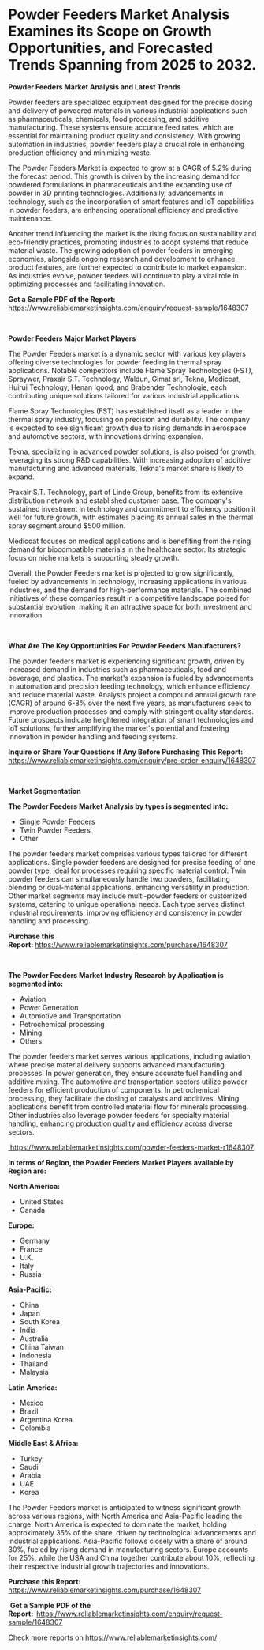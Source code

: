 <p><h1>Powder Feeders Market Analysis Examines its Scope on Growth Opportunities, and Forecasted Trends Spanning from 2025 to 2032.</h1></p><p><strong>Powder Feeders Market Analysis and Latest Trends</strong></p>
<p><p>Powder feeders are specialized equipment designed for the precise dosing and delivery of powdered materials in various industrial applications such as pharmaceuticals, chemicals, food processing, and additive manufacturing. These systems ensure accurate feed rates, which are essential for maintaining product quality and consistency. With growing automation in industries, powder feeders play a crucial role in enhancing production efficiency and minimizing waste.</p><p>The Powder Feeders Market is expected to grow at a CAGR of 5.2% during the forecast period. This growth is driven by the increasing demand for powdered formulations in pharmaceuticals and the expanding use of powder in 3D printing technologies. Additionally, advancements in technology, such as the incorporation of smart features and IoT capabilities in powder feeders, are enhancing operational efficiency and predictive maintenance.</p><p>Another trend influencing the market is the rising focus on sustainability and eco-friendly practices, prompting industries to adopt systems that reduce material waste. The growing adoption of powder feeders in emerging economies, alongside ongoing research and development to enhance product features, are further expected to contribute to market expansion. As industries evolve, powder feeders will continue to play a vital role in optimizing processes and facilitating innovation.</p></p>
<p><strong>Get a Sample PDF of the Report:&nbsp;</strong> <a href="https://www.reliablemarketinsights.com/enquiry/request-sample/1648307?utm_campaign=2606&utm_medium=2&utm_source=Github&utm_content=ia&utm_term=09042025&utm_id=powder-feeders">https://www.reliablemarketinsights.com/enquiry/request-sample/1648307</a></p>
<p>&nbsp;</p>
<p><strong>Powder Feeders Major Market Players</strong></p>
<p><p>The Powder Feeders market is a dynamic sector with various key players offering diverse technologies for powder feeding in thermal spray applications. Notable competitors include Flame Spray Technologies (FST), Spraywer, Praxair S.T. Technology, Waldun, Gimat srl, Tekna, Medicoat, Huirui Technology, Henan Igood, and Brabender Technologie, each contributing unique solutions tailored for various industrial applications.</p><p>Flame Spray Technologies (FST) has established itself as a leader in the thermal spray industry, focusing on precision and durability. The company is expected to see significant growth due to rising demands in aerospace and automotive sectors, with innovations driving expansion.</p><p>Tekna, specializing in advanced powder solutions, is also poised for growth, leveraging its strong R&D capabilities. With increasing adoption of additive manufacturing and advanced materials, Tekna's market share is likely to expand.</p><p>Praxair S.T. Technology, part of Linde Group, benefits from its extensive distribution network and established customer base. The company's sustained investment in technology and commitment to efficiency position it well for future growth, with estimates placing its annual sales in the thermal spray segment around $500 million.</p><p>Medicoat focuses on medical applications and is benefiting from the rising demand for biocompatible materials in the healthcare sector. Its strategic focus on niche markets is supporting steady growth.</p><p>Overall, the Powder Feeders market is projected to grow significantly, fueled by advancements in technology, increasing applications in various industries, and the demand for high-performance materials. The combined initiatives of these companies result in a competitive landscape poised for substantial evolution, making it an attractive space for both investment and innovation.</p></p>
<p>&nbsp;</p>
<p><strong>What Are The Key Opportunities For Powder Feeders Manufacturers?</strong></p>
<p><p>The powder feeders market is experiencing significant growth, driven by increased demand in industries such as pharmaceuticals, food and beverage, and plastics. The market's expansion is fueled by advancements in automation and precision feeding technology, which enhance efficiency and reduce material waste. Analysts project a compound annual growth rate (CAGR) of around 6-8% over the next five years, as manufacturers seek to improve production processes and comply with stringent quality standards. Future prospects indicate heightened integration of smart technologies and IoT solutions, further amplifying the market's potential and fostering innovation in powder handling and feeding systems.</p></p>
<p><strong>Inquire or Share Your Questions If Any Before Purchasing This Report:</strong> <a href="https://www.reliablemarketinsights.com/enquiry/pre-order-enquiry/1648307?utm_campaign=2606&utm_medium=2&utm_source=Github&utm_content=ia&utm_term=09042025&utm_id=powder-feeders">https://www.reliablemarketinsights.com/enquiry/pre-order-enquiry/1648307</a></p>
<p>&nbsp;</p>
<p><strong>Market Segmentation</strong></p>
<p><strong>The Powder Feeders Market Analysis by types is segmented into:</strong></p>
<p><ul><li>Single Powder Feeders</li><li>Twin Powder Feeders</li><li>Other</li></ul></p>
<p><p>The powder feeders market comprises various types tailored for different applications. Single powder feeders are designed for precise feeding of one powder type, ideal for processes requiring specific material control. Twin powder feeders can simultaneously handle two powders, facilitating blending or dual-material applications, enhancing versatility in production. Other market segments may include multi-powder feeders or customized systems, catering to unique operational needs. Each type serves distinct industrial requirements, improving efficiency and consistency in powder handling and processing.</p></p>
<p><strong>Purchase this Report:&nbsp;</strong><a href="https://www.reliablemarketinsights.com/purchase/1648307?utm_campaign=2606&utm_medium=2&utm_source=Github&utm_content=ia&utm_term=09042025&utm_id=powder-feeders">https://www.reliablemarketinsights.com/purchase/1648307</a></p>
<p>&nbsp;</p>
<p><strong>The Powder Feeders Market Industry Research by Application is segmented into:</strong></p>
<p><ul><li>Aviation</li><li>Power Generation</li><li>Automotive and Transportation</li><li>Petrochemical processing</li><li>Mining</li><li>Others</li></ul></p>
<p><p>The powder feeders market serves various applications, including aviation, where precise material delivery supports advanced manufacturing processes. In power generation, they ensure accurate fuel handling and additive mixing. The automotive and transportation sectors utilize powder feeders for efficient production of components. In petrochemical processing, they facilitate the dosing of catalysts and additives. Mining applications benefit from controlled material flow for minerals processing. Other industries also leverage powder feeders for specialty material handling, enhancing production quality and efficiency across diverse sectors.</p></p>
<p><a href="https://www.reliablemarketinsights.com/powder-feeders-market-r1648307?utm_campaign=2606&utm_medium=2&utm_source=Github&utm_content=ia&utm_term=09042025&utm_id=powder-feeders">&nbsp;https://www.reliablemarketinsights.com/powder-feeders-market-r1648307</a></p>
<p><strong>In terms of Region, the Powder Feeders Market Players available by Region are:</strong></p>
<p>
    <p> <strong> North America: </strong>
        <ul>
            <li>United States</li>
            <li>Canada</li>
        </ul>
        </p> 
    <p> <strong> Europe: </strong>
        <ul>
            <li>Germany</li>
            <li>France</li>
            <li>U.K.</li>
            <li>Italy</li>
            <li>Russia</li>
        </ul>
        </p> 
    <p> <strong> Asia-Pacific: </strong>
        <ul>
            <li>China</li>
            <li>Japan</li>
            <li>South Korea</li>
            <li>India</li>
            <li>Australia</li>
            <li>China Taiwan</li>
            <li>Indonesia</li>
            <li>Thailand</li>
            <li>Malaysia</li>
        </ul>
        </p> 
    <p> <strong> Latin America: </strong>
        <ul>
            <li>Mexico</li>
            <li>Brazil</li>
            <li>Argentina Korea</li>
            <li>Colombia</li>
        </ul>
        </p> 
    <p> <strong> Middle East & Africa: </strong>
        <ul>
            <li>Turkey</li>
            <li>Saudi</li>
            <li>Arabia</li>
            <li>UAE</li>
            <li>Korea</li>
        </ul>
    </p>
    </p>
<p><p>The Powder Feeders market is anticipated to witness significant growth across various regions, with North America and Asia-Pacific leading the charge. North America is expected to dominate the market, holding approximately 35% of the share, driven by technological advancements and industrial applications. Asia-Pacific follows closely with a share of around 30%, fueled by rising demand in manufacturing sectors. Europe accounts for 25%, while the USA and China together contribute about 10%, reflecting their respective industrial growth trajectories and innovations.</p></p>
<p><strong>Purchase this Report: </strong><a href="https://www.reliablemarketinsights.com/purchase/1648307?utm_campaign=2606&utm_medium=2&utm_source=Github&utm_content=ia&utm_term=09042025&utm_id=powder-feeders">https://www.reliablemarketinsights.com/purchase/1648307</a></p>
<p>&nbsp;<strong>Get a Sample PDF of the Report:&nbsp;&nbsp;</strong><a href="https://www.reliablemarketinsights.com/enquiry/request-sample/1648307?utm_campaign=2606&utm_medium=2&utm_source=Github&utm_content=ia&utm_term=09042025&utm_id=powder-feeders">https://www.reliablemarketinsights.com/enquiry/request-sample/1648307</a></p>
<p><strong></strong></p>
<p>Check more reports on <a href="https://www.reliablemarketinsights.com/?utm_campaign=2606&utm_medium=2&utm_source=Github&utm_content=ia&utm_term=09042025&utm_id=powder-feeders">https://www.reliablemarketinsights.com/</a></p>